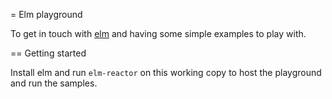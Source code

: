 = Elm playground

To get in touch with [elm](http://elm-lang.org) and having some simple examples to play with.

== Getting started

Install elm and run ```elm-reactor``` on this working copy to host the playground and run the samples.